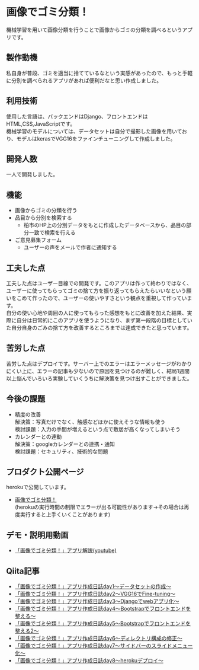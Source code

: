 # 画像でゴミ分類！

機械学習を用いて画像分類を行うことで画像からゴミの分類を調べるというアプリです。

## 製作動機
私自身が普段、ゴミを適当に捨てているなという実感があったので、もっと手軽に分別を調べられるアプリがあれば便利だなと思い作成しました。

## 利用技術
使用した言語は、バックエンドはDjango、フロントエンドはHTML,CSS,JavaScriptです。  
機械学習のモデルについては、データセットは自分で撮影した画像を用いており、モデルはkerasでVGG16をファインチューニングして作成しました。

## 開発人数
一人で開発しました。

## 機能
- 画像からゴミの分類を行う
- 品目から分別を検索する
  - 柏市のHP上の分別データをもとに作成したデータベースから、品目の部分一致で検索を行える
- ご意見募集フォーム
  - ユーザーの声をメールで作者に通知する

## 工夫した点
工夫した点はユーザー目線での開発です。このアプリは作って終わりではなく、ユーザーに使ってもらってゴミの捨て方を振り返ってもらえたらいいなという願いをこめて作ったので、ユーザーの使いやすさという観点を重視して作っています。  
自分の使い心地や周囲の人に使ってもらった感想をもとに改善を加えた結果、実際に自分は日常的にこのアプリを使うようになり、まず第一段階の目標としていた自分自身のごみの捨て方を改善するところまでは達成できたと思っています。

## 苦労した点
苦労した点はデプロイです。サーバー上でのエラーはエラーメッセージがわかりにくい上に、エラーの記事も少ないので原因を見つけるのが難しく、結局1週間以上悩んでいろいろ実験していくうちに解決策を見つけ出すことができました。  

## 今後の課題
- 精度の改善  
  解決策：写真だけでなく、触感などほかに使えそうな情報も使う  
  検討課題：入力の手間が増えるという点で敷居が高くなってしまいそう
- カレンダーとの連動  
  解決策：googleカレンダーとの連携・通知  
  検討課題：セキュリティ、技術的な問題

## プロダクト公開ページ
herokuで公開しています。
- [画像でゴミ分類！](https://garbageeycjur.herokuapp.com/garbage/)  
(herokuの実行時間の制限でエラーが出る可能性があります→その場合は再度実行すると上手くいくことがあります)

## デモ・説明用動画
- [「画像でゴミ分類！」アプリ解説(youtube)](https://youtu.be/VIZKlv9uB0k)

## Qiita記事
- [「画像でゴミ分類！」アプリ作成日誌day1～データセットの作成～](https://qiita.com/eycjur/items/7d8223b28758c7dfaaa0)
- [「画像でゴミ分類！」アプリ作成日誌day2～VGG16でFine-tuning～](https://qiita.com/eycjur/items/3e954cb70dc15f996c2d)
- [「画像でゴミ分類！」アプリ作成日誌day3～Djangoでwebアプリ化～](https://qiita.com/eycjur/items/9c618538177c82f7fdc3)
- [「画像でゴミ分類！」アプリ作成日誌day4～Bootstrapでフロントエンドを整える～](https://qiita.com/eycjur/items/7b58c28eb8b16e722b5d)
- [「画像でゴミ分類！」アプリ作成日誌day5～Bootstrapでフロントエンドを整える2～](https://qiita.com/eycjur/items/08808097acd625e00652)
- [「画像でゴミ分類！」アプリ作成日誌day6～ディレクトリ構成の修正～](https://qiita.com/eycjur/items/f436787c2d517af6cad6)
- [「画像でゴミ分類！」アプリ作成日誌day7～サイドバーのスライドメニュー化～](https://qiita.com/eycjur/items/009dca5866c3e9ad0dd6)
- [「画像でゴミ分類！」アプリ作成日誌day8～herokuデプロイ～](https://qiita.com/eycjur/items/ebfae5db5dd1cd8349ea)


